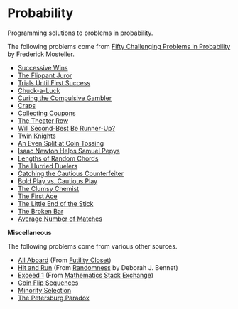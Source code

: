 Probability
===========

Programming solutions to problems in probability.

The following problems come from [Fifty Challenging Problems in Probability](http://www.amazon.com/gp/product/B00A3M0VV8) by Frederick Mosteller.

* [Successive Wins](scripts/successive_wins.py)
* [The Flippant Juror](scripts/flippant_juror.py)
* [Trials Until First Success](scripts/trials_until_success.py)
* [Chuck-a-Luck](scripts/chuck_a_luck.py)
* [Curing the Compulsive Gambler](scripts/curing_the_compulsive_gambler.py)
* [Craps](scripts/craps.py)
* [Collecting Coupons](scripts/collecting_coupons.py)
* [The Theater Row](scripts/theater_row.py)
* [Will Second-Best Be Runner-Up?](scripts/second_best.py)
* [Twin Knights](scripts/twin_knights.py)
* [An Even Split at Coin Tossing](scripts/even_split.py)
* [Isaac Newton Helps Samuel Pepys](scripts/newton_helps_pepys.py)
* [Lengths of Random Chords](scripts/length_of_random_chords.py)
* [The Hurried Duelers](scripts/hurried_duelers.py)
* [Catching the Cautious Counterfeiter](scripts/catching_the_cautious_counterfeiter.py)
* [Bold Play vs. Cautious Play](scripts/bold_play_vs_cautious_play.py)
* [The Clumsy Chemist](scripts/clumsy_chemist.py)
* [The First Ace](scripts/first_ace.py)
* [The Little End of the Stick](scripts/little_end_of_the_stick.py)
* [The Broken Bar](scripts/broken_bar.py)
* [Average Number of Matches](scripts/average_number_of_matches.py)

**Miscellaneous**

The following problems come from various other sources.

* [All Aboard](scripts/all_aboard.py) (From [Futility Closet](https://www.futilitycloset.com/2012/02/29/all-aboard-5/))
* [Hit and Run](scripts/hit_and_run.py) (From [Randomness](https://www.amazon.com/Randomness-Deborah-J-Bennett/dp/0674107462/ref=asap_bc?ie=UTF8) by Deborah J. Bennet)
* [Exceed 1](scripts/exceed_1.py) (From [Mathematics Stack Exchange](http://math.stackexchange.com/questions/111314/choose-a-random-number-between-0-and-1-and-record-its-value-keep-doing-it-until))
* [Coin Flip Sequences](scripts/coin_flip_sequences.py)
* [Minority Selection](scripts/minority_selection.py)
* [The Petersburg Paradox](scripts/petersburg_paradox.py)

